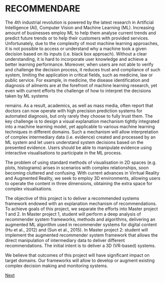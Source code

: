 # RECOMMENDARE

The 4th industrial revolution is powered by the latest research in Artificial Intelligence (AI), Computer Vision and Machine Learning (ML). Increasing amount of businesses employ ML to help them analyse current trends and predict future trends or to help their customers with provided services. Unfortunately, due to the complexity of most machine learning approaches, it is not possible to access or understand why a machine took a given decision based on its inputs (i.e. black box approach). Without a clear understanding, it is hard to incorporate user knowledge and achieve a better learning performance. Moreover, when users are not able to verify and challenge the decision process, it reduces trust and compliance of such system, limiting the application in critical fields, such as medicine, law or public service. For example, in medicine, the disease identification and diagnosis of ailments are at the forefront of machine learning research, yet even with current efforts the challenge of how to interpret the decisions taken by ML systems

remains. As a result, academics, as well as mass media, often report that doctors can now operate with high precision prediction systems for automated diagnosis, but only rarely they choose to fully trust them. The key challenge is to design a visual explanation mechanism tightly integrated into a machine learning model, yet applicable to various machine learning techniques in different domains. Such a mechanism will allow interpretation of complex intermediary data (i.e. evidence) created and processed by an ML system and let users understand system decisions based on the presented evidence. Users should be able to manipulate evidence using interactive visualisations to participate in the ML process.

The problem of using standard methods of visualisation in 2D spaces (e.g. plots, histograms) arises in scenarios with complex relationships, soon becoming cluttered and confusing. With current advances in Virrtual Reality and Augmented Reality, we seek to employ 3D environments, allowing users to operate the content in three dimensions, obtaining the extra space for complex visualisations.

The objective of this project is to deliver a recommended systems framework endowed with an explanation mechanism of recommendations. To achieve goals of this project, we separate the efforts into Master project 1 and 2. In Master project 1, student will perform a deep analysis of recommender system frameworks, methods and algorithms, delivering an augmented ML algorithm used in recommender systems for digital content (Hu et al., 2012) and (Sun et al., 2015). In Master project 2: student will implement the augmented recommender system framework that allows the direct manipulation of intermediary data to deliver different recommendations. The initial intent is to deliver a 3D (VR-based) systems.

We believe that outcomes of this project will have significant impact on target domains. Our frameworks will allow to develop or augment existing complex decision making and monitoring systems.

[Next](Logbook/week1.md)
